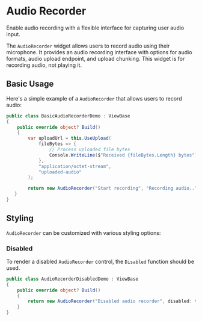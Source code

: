 # Audio Recorder

<Ingress>
Enable audio recording with a flexible interface for capturing user audio input.
</Ingress>

The `AudioRecorder` widget allows users to record audio using their microphone. It provides an audio recording interface with options for audio formats, audio upload endpoint, and upload chunking. This widget is for recording audio, not playing it.

## Basic Usage

Here's a simple example of a `AudioRecorder` that allows users to record audio:

```csharp demo-below
public class BasicAudioRecorderDemo : ViewBase
{
    public override object? Build()
    {
        var uploadUrl = this.UseUpload(
            fileBytes => {
                // Process uploaded file bytes
                Console.WriteLine($"Received {fileBytes.Length} bytes");
            },
            "application/octet-stream",
            "uploaded-audio"
        );

        return new AudioRecorder("Start recording", "Recording audio..").UploadUrl(uploadUrl.Value).ChunkInterval(3000);
   }     
}    
```

## Styling

`AudioRecorder` can be customized with various styling options:

### Disabled

To render a disabled `AudioRecorder` control, the `Disabled` function should be used.

```csharp demo-below
public class AudioRecorderDisabledDemo : ViewBase
{
    public override object? Build()
    {
        return new AudioRecorder("Disabled audio recorder", disabled: true);
    }
}    
```

<WidgetDocs Type="Ivy.AudioRecorder" ExtensionTypes="Ivy.AudioRecorderExtensions" SourceUrl="https://github.com/Ivy-Interactive/Ivy-Framework/blob/main/Ivy/Widgets/AudioRecorder.cs"/>